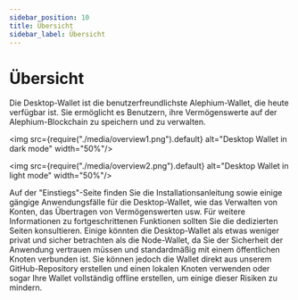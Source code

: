 ```yaml
---
sidebar_position: 10
title: Übersicht
sidebar_label: Übersicht
---
```


# Übersicht

Die Desktop-Wallet ist die benutzerfreundlichste Alephium-Wallet, die heute verfügbar ist. Sie ermöglicht es Benutzern, ihre Vermögenswerte auf der Alephium-Blockchain zu speichern und zu verwalten.

<img src={require("./media/overview1.png").default} alt="Desktop Wallet in dark mode" width="50%"/>

<img src={require("./media/overview2.png").default} alt="Desktop Wallet in light mode" width="50%"/>

Auf der "Einstiegs"-Seite finden Sie die Installationsanleitung sowie einige gängige Anwendungsfälle für die Desktop-Wallet, wie das Verwalten von Konten, das Übertragen von Vermögenswerten usw. Für weitere Informationen zu fortgeschrittenen Funktionen sollten Sie die dedizierten Seiten konsultieren.
Einige könnten die Desktop-Wallet als etwas weniger privat und sicher betrachten als die Node-Wallet, da Sie der Sicherheit der Anwendung vertrauen müssen und standardmäßig mit einem öffentlichen Knoten verbunden ist. Sie können jedoch die Wallet direkt aus unserem GitHub-Repository erstellen und einen lokalen Knoten verwenden oder sogar Ihre Wallet vollständig offline erstellen, um einige dieser Risiken zu mindern.
